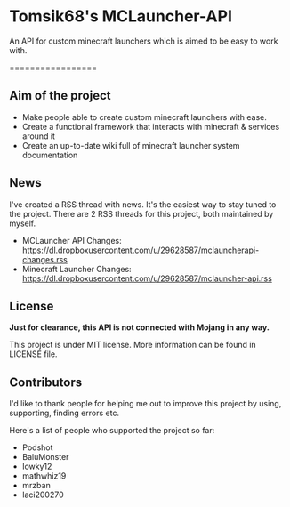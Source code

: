 Tomsik68's MCLauncher-API
=================

An API for custom minecraft launchers which is aimed to be easy to work with. 

=================

## Aim of the project

+ Make people able to create custom minecraft launchers with ease.
+ Create a functional framework that interacts with minecraft & services around it
+ Create an up-to-date wiki full of minecraft launcher system documentation

## News

I've created a RSS thread with news. It's the easiest way to stay tuned to the project. 
There are 2 RSS threads for this project, both maintained by myself.

+ MCLauncher API Changes: https://dl.dropboxusercontent.com/u/29628587/mclauncherapi-changes.rss
+ Minecraft Launcher Changes: https://dl.dropboxusercontent.com/u/29628587/mclauncher-api.rss

## License
**Just for clearance, this API is not connected with Mojang in any way.**
 
This project is under MIT license. More information can be found in LICENSE file.

## Contributors

I'd like to thank people for helping me out to improve this project by using, supporting, finding errors etc.

Here's a list of people who supported the project so far:

+ Podshot
+ BaluMonster
+ lowky12
+ mathwhiz19
+ mrzban
+ laci200270